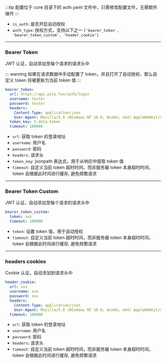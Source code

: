 :::tip
配置位于 core 目录下的 auth.yaml 文件中，只需修改配置文件，无需额外操作
:::

- `is_auth`: 是否开启自动授权
- `auth_type`: 授权方式，支持以下之一 `['bearer_token', 'bearer_token_custom', 'header_cookie']`

---

### Bearer Token

JWT 认证，自动添加至每个请求的请求头中

::: warning
如果在请求数据中手动配置了 token，并且打开了自动授权，那么自定义 token 将被更新为当前 token 值
:::

```yaml
bearer_token:
  url: https://api.pity.fun/auth/login
  username: tester
  password: tester
  headers:
    Content-Type: application/json
    User-Agent: Mozilla/5.0 (Windows NT 10.0; Win64; x64) AppleWebKit/537.36 (KHTML, like Gecko) Chrome/110.0.0.0 Safari/537.36
  token_key: $.data.token
  timeout: 100000
```

- `url`: 获取 token 的登录地址
- `username`: 用户名
- `password`: 密码
- `headers`: 请求头
- `token_key`: jsonpath 表达式，用于从响应中提取 token 值
- `timeout`: 自定义当前 token 超时时间，而非服务器 token 本身超时时间，token 会根据此时间进行缓存, 避免频繁请求

---

### Bearer Token Custom

JWT 认证，自动添加至每个请求的请求头中

```yaml
bearer_token_custom:
  token: xxx
  timeout: 100000
```

- `token`: 设置 token 值，用于自动授权
- `timeout`: 自定义当前 token 超时时间，而非服务器 token 本身超时时间，token 会根据此时间进行缓存, 避免频繁请求

---

### headers cookies

Cookie 认证，自动添加到请求头中

```yaml
header_cookie:
  url: xxx
  username: xxx
  password: xxx
  headers:
    Content-Type: application/json
    User-Agent: Mozilla/5.0 (Windows NT 10.0; Win64; x64) AppleWebKit/537.36 (KHTML, like Gecko) Chrome/110.0.0.0 Safari/537.36
  timeout: 100000
```

- `url`: 获取 token 的登录地址
- `username`: 用户名
- `password`: 密码
- `headers`: 请求头
- `timeout`: 自定义当前 token 超时时间，而非服务器 token 本身超时时间，token 会根据此时间进行缓存, 避免频繁请求

